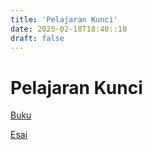 ```yaml
---
title: 'Pelajaran Kunci'
date: 2025-02-18T18:40::10
draft: false
---
```


# Pelajaran Kunci

[Buku](Pelajaran%20Kunci%201b2a125e2ac4486ebf42d362c6f489c6/Buku%20cd60acc924b24252857cb0f1401b425a.md)

[Esai](Pelajaran%20Kunci%201b2a125e2ac4486ebf42d362c6f489c6/Esai%20ec69138a314b412f8ce3131378316e23.md)
